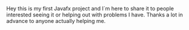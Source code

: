 Hey this is my first Javafx project and I´m here to share it to people interested seeing it or helping out with problems I have.
Thanks a lot in advance to anyone actually helping me.
